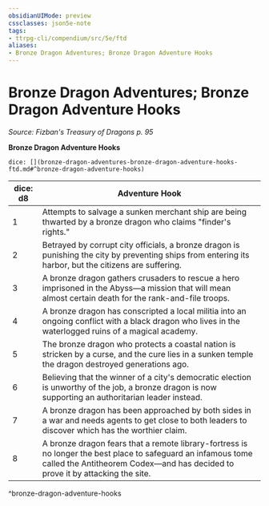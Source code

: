 ```yaml
---
obsidianUIMode: preview
cssclasses: json5e-note
tags:
- ttrpg-cli/compendium/src/5e/ftd
aliases:
- Bronze Dragon Adventures; Bronze Dragon Adventure Hooks
---
```

# Bronze Dragon Adventures; Bronze Dragon Adventure Hooks
*Source: Fizban's Treasury of Dragons p. 95* 

**Bronze Dragon Adventure Hooks**

`dice: [](bronze-dragon-adventures-bronze-dragon-adventure-hooks-ftd.md#^bronze-dragon-adventure-hooks)`

| dice: d8 | Adventure Hook |
|----------|----------------|
| 1 | Attempts to salvage a sunken merchant ship are being thwarted by a bronze dragon who claims "finder's rights." |
| 2 | Betrayed by corrupt city officials, a bronze dragon is punishing the city by preventing ships from entering its harbor, but the citizens are suffering. |
| 3 | A bronze dragon gathers crusaders to rescue a hero imprisoned in the Abyss—a mission that will mean almost certain death for the rank-and-file troops. |
| 4 | A bronze dragon has conscripted a local militia into an ongoing conflict with a black dragon who lives in the waterlogged ruins of a magical academy. |
| 5 | The bronze dragon who protects a coastal nation is stricken by a curse, and the cure lies in a sunken temple the dragon destroyed generations ago. |
| 6 | Believing that the winner of a city's democratic election is unworthy of the job, a bronze dragon is now supporting an authoritarian leader instead. |
| 7 | A bronze dragon has been approached by both sides in a war and needs agents to get close to both leaders to discover which has the worthier claim. |
| 8 | A bronze dragon fears that a remote library-fortress is no longer the best place to safeguard an infamous tome called the Antitheorem Codex—and has decided to prove it by attacking the site. |
^bronze-dragon-adventure-hooks